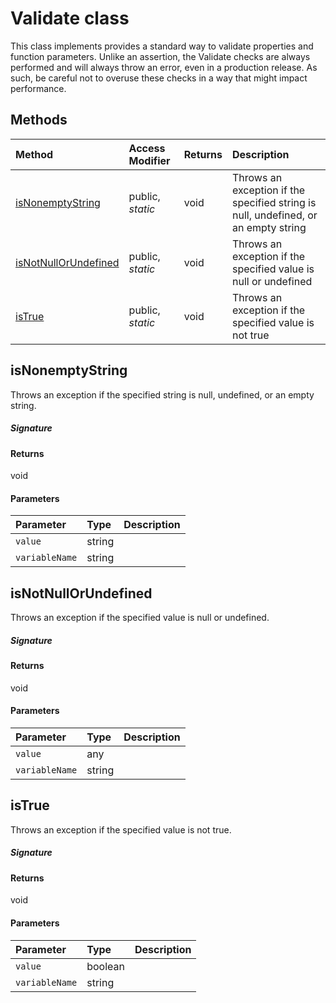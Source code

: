 # Validate class

This class implements provides a standard way to validate properties and function parameters. 
Unlike an assertion, the Validate checks are always performed and will always throw an error, 
even in a production release. As such, be careful not to overuse these checks in a way 
that might impact performance.





## Methods

| Method	   | Access Modifier | Returns	| Description|
|:-------------|:----|:-------|:-----------|
|[isNonemptyString](#isnonemptystring)     | public, _static_ | void | Throws an exception if the specified string is null, undefined, or an empty string |
|[isNotNullOrUndefined](#isnotnullorundefined)     | public, _static_ | void | Throws an exception if the specified value is null or undefined |
|[isTrue](#istrue)     | public, _static_ | void | Throws an exception if the specified value is not true |




## isNonemptyString

Throws an exception if the specified string is null, undefined, or an empty string.

##### Signature

#### Returns
void

#### Parameters


| Parameter	   | Type    | Description |
|:-------------|:---------------|:------------|
| `value`    | string |  |
| `variableName`    | string |  |


## isNotNullOrUndefined

Throws an exception if the specified value is null or undefined.

##### Signature

#### Returns
void

#### Parameters


| Parameter	   | Type    | Description |
|:-------------|:---------------|:------------|
| `value`    | any |  |
| `variableName`    | string |  |


## isTrue

Throws an exception if the specified value is not true.

##### Signature

#### Returns
void

#### Parameters


| Parameter	   | Type    | Description |
|:-------------|:---------------|:------------|
| `value`    | boolean |  |
| `variableName`    | string |  |


